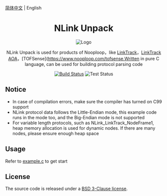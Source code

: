 
[简体中文](./README.md) | English

<h1 align="center">NLink Unpack</h1>

<div align="center">

![Logo](http://ftp.nooploop.com/media/image/nooploop.png)

NLink Unpack is used for products of Nooploop，like [LinkTrack](https://www.nooploop.com/)，[LinkTrack AOA](http://www.nooploop.com/linktrack-aoa)，[TOFSense](https://www.nooploop.com/tofsense.Written in pure C language, can be used for building protocol parsing code

[![Build Status](https://img.shields.io/badge/build-passing-brightgreen)](https://dev.azure.com/ant-design/ant-design-pro/_build/latest?definitionId=1?branchName=master) ![Test Status](https://img.shields.io/badge/test-passing-brightgreen)


</div>

## Notice

- In case of compilation errors, make sure the compiler has turned on C99 support
- NLink protocol data follows the Little-Endian mode, this example code runs in the mode too, and the Big-Endian mode is not supported
- For variable length protocols, such as NLink_LinkTrack_NodeFrame1, heap memory allocation is used for dynamic nodes. If there are many nodes, please ensure enough heap space

## Usage

Refer to [example.c](./example.c) to get start

## License

The source code is released under a [BSD 3-Clause license](LICENSE).


